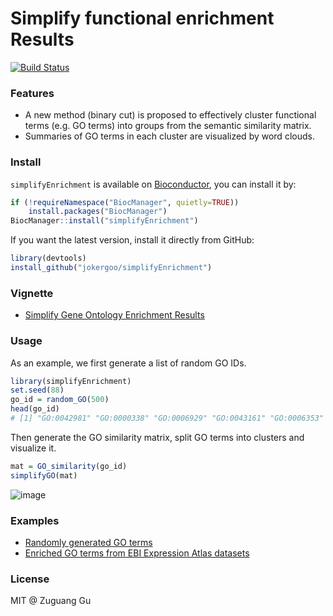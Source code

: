# Simplify functional enrichment Results

[![Build Status](https://travis-ci.org/jokergoo/simplifyGO.svg)](https://travis-ci.org/jokergoo/simplifyGO)

### Features

- A new method (binary cut) is proposed to effectively cluster functional terms (e.g. GO terms) into groups from the semantic similarity matrix.
- Summaries of GO terms in each cluster are visualized by word clouds.


### Install

`simplifyEnrichment` is available on [Bioconductor](http://www.bioconductor.org/packages/devel/bioc/html/simplifyEnrichment.html), you can install it by:

```r
if (!requireNamespace("BiocManager", quietly=TRUE))
    install.packages("BiocManager")
BiocManager::install("simplifyEnrichment")
```

If you want the latest version, install it directly from GitHub:

```r
library(devtools)
install_github("jokergoo/simplifyEnrichment")
```

### Vignette

- [Simplify Gene Ontology Enrichment Results](https://jokergoo.github.io/simplifyEnrichment/articles/simplifyGO.html)

### Usage

As an example, we first generate a list of random GO IDs.

```r
library(simplifyEnrichment)
set.seed(88)
go_id = random_GO(500)
head(go_id)
# [1] "GO:0042981" "GO:0000338" "GO:0006929" "GO:0043161" "GO:0006353" "GO:0046101"
```

Then generate the GO similarity matrix, split GO terms into clusters and visualize it.

```r
mat = GO_similarity(go_id)
simplifyGO(mat)
```

![image](https://user-images.githubusercontent.com/449218/81970861-78eae000-9620-11ea-9ea2-c9d51d36ff4c.png)

### Examples

- [Randomly generated GO terms](https://jokergoo.github.io/simplifyGO_figures/random_BP.html)
- [Enriched GO terms from EBI Expression Atlas datasets](https://jokergoo.github.io/simplifyGO_figures/EBI_Expression_Atlas.html)

### License

MIT @ Zuguang Gu

